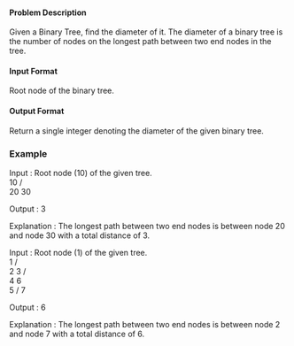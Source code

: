 #### Problem Description

Given a Binary Tree, find the diameter of it. The diameter of a binary tree is the number of nodes on the longest path between two end nodes in the tree.

#### Input Format

Root node of the binary tree.

#### Output Format

Return a single integer denoting the diameter of the given binary tree.

### Example

Input : Root node (10) of the given tree. <br/>
    10
   /  \
  20  30

Output : 3

Explanation : The longest path between two end nodes is between node 20 and node 30 with a total distance of 3.


Input : Root node (1) of the given tree. <br/>
    1
   / \
  2   3
     / \
    4   6
     \
      5
     /
    7

Output : 6

Explanation : The longest path between two end nodes is between node 2 and node 7 with a total distance of 6.
